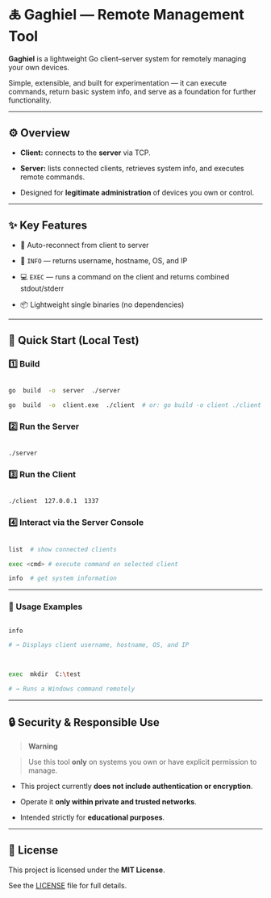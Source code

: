 
# 🜏 Gaghiel — Remote Management Tool

  

**Gaghiel** is a lightweight Go client–server system for remotely managing your own devices.

Simple, extensible, and built for experimentation — it can execute commands, return basic system info, and serve as a foundation for further functionality.

  

---

  

## ⚙️ Overview

  

-  **Client:** connects to the **server** via TCP.

-  **Server:** lists connected clients, retrieves system info, and executes remote commands.

- Designed for **legitimate administration** of devices you own or control.

  

---

  

## ✨ Key Features

  

- 🔁 Auto-reconnect from client to server

- 🧠 `INFO` — returns username, hostname, OS, and IP

- 💻 `EXEC` — runs a command on the client and returns combined stdout/stderr

- 📦 Lightweight single binaries (no dependencies)

  

---

  

## 🚀 Quick Start (Local Test)

  

### 1️⃣ Build

```bash

go  build  -o  server  ./server

go  build  -o  client.exe  ./client  # or: go build -o client ./client (Linux/macOS)

```

  

### 2️⃣ Run the Server

```bash

./server

```

  

### 3️⃣ Run the Client

```bash

./client  127.0.0.1  1337

```

  

### 4️⃣ Interact via the Server Console

```bash

list  # show connected clients

exec <cmd> # execute command on selected client

info  # get system information

```

  ---

### 🧩 Usage Examples

```bash

info

# → Displays client username, hostname, OS, and IP

  

exec  mkdir  C:\test

# → Runs a Windows command remotely

```
---
  

## 🔒 Security & Responsible Use

  

>  **Warning**

> Use this tool **only** on systems you own or have explicit permission to manage.

  

- This project currently **does not include authentication or encryption**.

- Operate it **only within private and trusted networks**.

- Intended strictly for **educational purposes**.

  

---

  

## 📄 License

  

This project is licensed under the **MIT License**.

See the [LICENSE](LICENSE) file for full details.